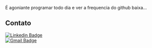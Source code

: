 É agoniante programar todo dia e ver a frequencia do github baixa...

## Contato

[![Linkedin Badge](https://img.shields.io/badge/-Alexandre%20Costa%20Belettini-blue?style=flat-square&logo=Linkedin&logoColor=white&link=https://www.linkedin.com/in/alexandrexyz/)](https://www.linkedin.com/in/alexandrexyz/) 
<br>
[![Gmail Badge](https://img.shields.io/badge/-costaalexandre45@gmail.com-c14438?style=flat-square&logo=Gmail&logoColor=white&link=mailto:costaalexandre45@gmail.com)](mailto:costaalexandre45@gmail.com)


<div align="center">
<!-- 

## Principais projetos

| Projeto | Descrição | Função | Destaque | Status |
| ------- | --------- | ------ | -------- | ------ |
| <div align="center"> [![Memorize](https://img.shields.io/badge/Memorize-purple?style=for-the-badge&link=https://github.com/Studio-024/memorize)](https://github.com/Studio-024/memorize) </div> | Site de _flashcards_ | Desenvolvedor Front-end | - Foi realizado em equipe; <br> - As principais tecnologias foram: TypeScript e ReactJS | ![Status](https://img.shields.io/badge/Concluído-green?style=for-the-badge)
| <div align="center"> [![CGE](https://img.shields.io/badge/CGE-orange?style=for-the-badge&link=https://github.com/AlexandreXYZ/CGE)](https://github.com/AlexandreXYZ/CGE) </div> | Algoritmo que produz dados comparativos com de um Gnômon Eletrônico | Desenvolvedor Full Stack | Esse é o meu TCC para finalização do curso de informática do IFC | ![Status](https://img.shields.io/badge/Concluído-green?style=for-the-badge) |
| <div align="center"> [![Self-Wiser](https://img.shields.io/badge/Self%20Wiser-340763?style=for-the-badge&link=https://github.com/Studio-024/self-wiser)](https://github.com/Studio-024/self-wiser) </div> | Blog que estou construindo para postar artigos | Desenvolvedor Front-end | - Está sendo realizado em equipe; <br> - As principais tecnologias são: TypeScript, ReactJS e NextJS | ![Status](https://img.shields.io/badge/Construção-purple?style=for-the-badge)

---- 

 ## Conhecimentos

| <img width="80px" height="80px" src='./assets/tech/Js.png'> <br> JavaScript | <img width="80px" height="80px" src='./assets/tech/TypeScript.png'> <br> TypeScript | <img height="80px" src='./assets/tech/NodeJs.png'> <br> NodeJS | <img height="80px" src='./assets/tech/Prisma.png'> <br> Prisma |
| -------------------------------- | -------------------------------- | -------------------------------- | -------------------------------- | 
| <div align='center'> <img width="80px" align="center" src='./assets/tech/ReactJS.png'> <br> ReactJS </div> |<div align='center'> <img width="80px" src='./assets/tech/React-Router.png'> <br> React Router </div>|<div align='center'> <img width="80px" src='./assets/tech/NextJs.png'> <br> NextJS </div>|<div align='center'> <img width="80px" src='./assets/tech/Redux.png'> <br> Redux </div>|
|<div align='center'> <img height="80px" src='./assets/tech/HTML5.png'> <br> HTML </div> |<div align='center'> <img width="80px" src='./assets/tech/CSS3.png'> <br> CSS </div>|<div align='center'> <img width="80px" src='./assets/tech/SASS.png'> <br> SASS </div> | <div align='center'> <img width="80px" src='./assets/tech/Tailwind.png'> <br> Tailwind </div> |
|<div align='center'> <img width="80px" height="80px" src='./assets/tech/Yarn.png'> <br> Yarn </div> |<div align='center'> <img width="80px" height="80px" src='./assets/tech/NPM.png'> <br> NPM </div> |<div align='center'> <img width="80px" height="80px" src='./assets/tech/Git.png'> <br> Git </div>|<div align='center'> <img height="80px" src='./assets/tech/Figma.png'> <br> Figma </div>|
  -->
<!--  

Template

|<div align='center'> <img width="80px" height="80px" src='./assets/tech/'> <br> </div> |<div align='center'> <img width="80px" height="80px" src='./assets/tech/'> <br> </div> |<div align='center'> <img width="80px" height="80px" src='./assets/tech/'> <br> </div>|<div align='center'> <img width="80px" height="80px" src='./assets/tech/'> <br> </div>| 

-->
<!-- ---- -->

<!-- ## Dados do GitHub -->
<!-- <a href="https://app.daily.dev/AlexandreXYZ"><img src="https://api.daily.dev/devcards/16940da6f01847b286321764bf3afce6.png?r=equ" width="200" alt="Alexandre Costa Belettini's Dev Card"/></a> <br> -->
<!-- ![Status](https://github-readme-streak-stats.herokuapp.com/?user=AlexandreXYZ&theme=highcontrast) -->
<!-- ![Status](https://github-readme-stats.vercel.app/api?username=AlexandreXYZ&theme=highcontrast)
 -->
<!-- ---- -->
<!-- 
## Entre em contato

[![Twitter Badge](https://img.shields.io/badge/-@Alexandre__XYZ__-1ca0f1?style=flat-square&labelColor=1ca0f1&logo=twitter&logoColor=white&link=https://twitter.com/Alexandre_XYZ_)](https://twitter.com/Alexandre_XYZ_)
<br>

</div> -->

<!--
**AlexandreXYZ/AlexandreXYZ** is a ✨ _special_ ✨ repository because its `README.md` (this file) appears on your GitHub profile.

Here are some ideas to get you started:

- 🔭 I’m currently working on ...
- 🌱 I’m currently learning ...
- 👯 I’m looking to collaborate on ...
- 🤔 I’m looking for help with ...
- 💬 Ask me about ...
- 📫 How to reach me: ...
- 😄 Pronouns: ...
- ⚡ Fun fact: ...
-->
